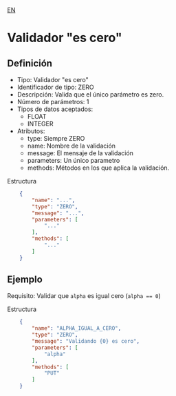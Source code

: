 [EN](ZERO.md)
# Validador "es cero"

## Definición
* Tipo: Validador "es cero"
* Identificador de tipo: ZERO
* Descripción: Valida que el único parámetro es zero.
* Número de parámetros: 1
* Tipos de datos aceptados:
  * FLOAT
  * INTEGER
* Atributos:
  * type: Siempre ZERO
  * name: Nombre de la validación
  * message: El mensaje de la validación
  * parameters: Un único parametro
  * methods: Métodos en los que aplica la validación.

Estructura
```json
	{
		"name": "...",
		"type": "ZERO",
		"message": "...",
		"parameters": [
			"..."
		],
		"methods": [
			"..."
		]
	}
```
## Ejemplo

Requisito: Validar que `alpha` es igual cero (`alpha == 0`)

Estructura
```json
	{
		"name": "ALPHA_IGUAL_A_CERO",
		"type": "ZERO",
		"message": "Validando {0} es cero",
		"parameters": [
			"alpha"
		],
		"methods": [
			"PUT"
		]
	}
```
